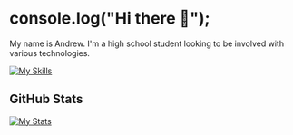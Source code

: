 # console.log("Hi there 👋");
My name is Andrew. I'm a high school student looking to be involved with various technologies.

[![My Skills](https://skillicons.dev/icons?i=linux,github,git,js,ts,cpp,cmake,py,express,mysql,webpack,react,nodejs,html,css&perline=17)](https://skillicons.dev)

## GitHub Stats
[![My Stats](https://github-readme-stats.vercel.app/api?username=andrewtrann777&show_icons=true&theme=dark)](https://github-readme-stats.vercel.app)
